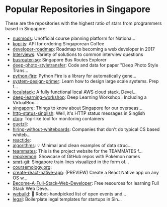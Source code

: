 # Popular Repositories in Singapore

These are the repositories with the highest ratio of stars from programmers based in Singapore:

- [nusmods](https://github.com/nusmodifications/nusmods): Unofficial course planning platform for Nationa...
- [kopi.js](https://github.com/KopiJS/kopi.js): API for ordering Singaporean Coffee
- [developer-roadmap](https://github.com/kamranahmedse/developer-roadmap): Roadmap to becoming a web developer in 2017
- [Interviews](https://github.com/kdn251/Interviews): Variety of solutions to common interview questions
- [busrouter-sg](https://github.com/cheeaun/busrouter-sg): Singapore Bus Routes Explorer
- [deep-photo-styletransfer](https://github.com/luanfujun/deep-photo-styletransfer): Code and data for paper "Deep Photo Style Trans...
- [python-fire](https://github.com/google/python-fire): Python Fire is a library for automatically gene...
- [system-design-primer](https://github.com/donnemartin/system-design-primer): Learn how to design large scale systems. Prep f...
- [localstack](https://github.com/atlassian/localstack): A fully functional local AWS cloud stack. Devel...
- [deep-learning-workshop](https://github.com/mdda/deep-learning-workshop): Deep Learning Workshop : Including a VirtualBox...
- [singapore](https://github.com/rubysg/singapore): Things to know about Singapore for our overseas...
- [http-status-singlish](https://github.com/serrynaimo/http-status-singlish): Well, it's HTTP status messages in Singlish
- [ctop](https://github.com/bcicen/ctop): Top-like tool for monitoring containers
- [guetzli](https://github.com/google/guetzli): 
- [hiring-without-whiteboards](https://github.com/poteto/hiring-without-whiteboards): Companies that don't do typical CS based whiteb...
- [reactide](https://github.com/reactide/reactide): 
- [algorithms](https://github.com/keon/algorithms): :bulb: Minimal and clean examples of data struc...
- [teammates](https://github.com/TEAMMATES/teammates): This is the project website for the TEAMMATES f...
- [repokemon](https://github.com/cheeaun/repokemon): Showcase of GitHub repos with Pokémon names
- [smrt-git](https://github.com/yangshun/smrt-git): Singapore train lines visualized in the form of...
- [coursemology.org](https://github.com/Coursemology/coursemology.org): 
- [create-react-native-app](https://github.com/react-community/create-react-native-app): (PREVIEW) Create a React Native app on any OS w...
- [Become-A-Full-Stack-Web-Developer](https://github.com/bmorelli25/Become-A-Full-Stack-Web-Developer): Free resources for learning Full Stack Web Deve...
- [webuild](https://github.com/webuildsg/webuild): :memo: Robot-handpicked list of open events and...
- [legal](https://github.com/cofounders/legal): Boilerplate legal templates for startups in Sin...
